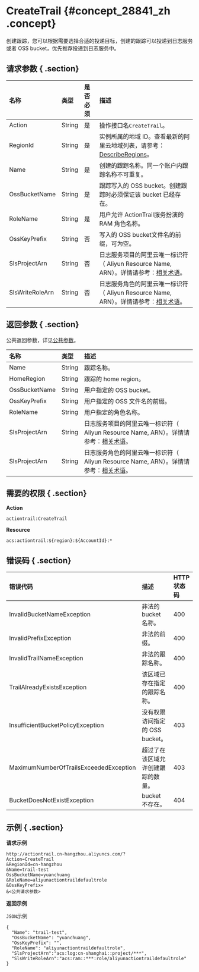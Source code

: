 # CreateTrail {#concept_28841_zh .concept}

创建跟踪，您可以根据需要选择合适的投递目标，创建的跟踪可以投递到日志服务或者 OSS bucket，优先推荐投递到日志服务中。

## 请求参数 { .section}

|名称|类型|是否必须|描述|
|:-|:-|:---|:-|
|Action|String|是|操作接口名`CreateTrail`。|
|RegionId|String|是|实例所属的地域 ID。查看最新的阿里云地域列表，请参考：[DescribeRegions](intl.zh-CN/API参考/查询相关接口/DescribeRegions.md#)。|
|Name|String|是|创建的跟踪名称。同一个账户内跟踪名称不可重复。|
|OssBucketName|String|是|跟踪写入的 OSS bucket。创建跟踪时必须保证该 bucket 已经存在。|
|RoleName|String|是|用户允许 ActionTrail服务扮演的 RAM 角色名称。|
|OssKeyPrefix|String|否|写入的 OSS bucket文件名的前缀，可为空。|
|SlsProjectArn|String|否|日志服务项目的阿里云唯一标识符（ Aliyun Resource Name, ARN）。详情请参考：[相关术语](../../../../intl.zh-CN/产品简介/相关术语.md#)。|
|SlsWriteRoleArn|String|否|日志服务角色的阿里云唯一标识符（ Aliyun Resource Name, ARN）。详情请参考：[相关术语](../../../../intl.zh-CN/产品简介/相关术语.md#)。|

## 返回参数 { .section}

公共返回参数，详见[公共参数](intl.zh-CN/API参考/调用方式/公共参数.md#)。

|名称|类型|描述|
|:-|:-|:-|
|Name|String|跟踪名称。|
|HomeRegion|String|跟踪的 home region。|
|OssBucketName|String|用户指定的 OSS bucket。|
|OssKeyPrefix|String|用户指定的 OSS 文件名的前缀。|
|RoleName|String|用户指定的角色名称。|
|SlsProjectArn|String|日志服务项目的阿里云唯一标识符（ Aliyun Resource Name, ARN）。详情请参考：[相关术语](../../../../intl.zh-CN/产品简介/相关术语.md#)。|
|SlsProjectArn|String|日志服务角色的阿里云唯一标识符（ Aliyun Resource Name, ARN）。详情请参考：[相关术语](../../../../intl.zh-CN/产品简介/相关术语.md#)。|

## 需要的权限 { .section}

**Action**

`actiontrail:CreateTrail`

**Resource**

`acs:actiontrail:${region}:${AccountId}:*`

## 错误码 { .section}

|错误代码|描述|HTTP 状态码|
|:---|:-|:-------|
|InvalidBucketNameException|非法的 bucket 名称。|400|
|InvalidPrefixException|非法的前缀。|400|
|InvalidTrailNameException|非法的跟踪名称。|400|
|TrailAlreadyExistsException|该区域已存在指定的跟踪名称。|400|
|InsufficientBucketPolicyException|没有权限访问指定的 OSS bucket。|403|
|MaximumNumberOfTrailsExceededException|超过了在该区域允许创建跟踪的数量。|403|
|BucketDoesNotExistException|bucket 不存在。|404|

## 示例 { .section}

**请求示例**

```
http://actiontrail.cn-hangzhou.aliyuncs.com/?
Action=CreateTrail
&RegionId=cn-hangzhou
&Name=trail-test
OssBucketName=yuanchuang
&RoleName=aliyunactiontraildefaultrole
&OssKeyPrefix=
&<公共请求参数>

```

**返回示例**

`JSON`示例

```language-json
{
  "Name": "trail-test",
  "OssBucketName": "yuanchuang",
  "OssKeyPrefix": "",
  "RoleName": "aliyunactiontraildefaultrole",
  "SlsProjectArn":"acs:log:cn-shanghai::project/***",
  "SlsWriteRoleArn":"acs:ram::***:role/aliyunactiontraildefaultrole"
}

```

